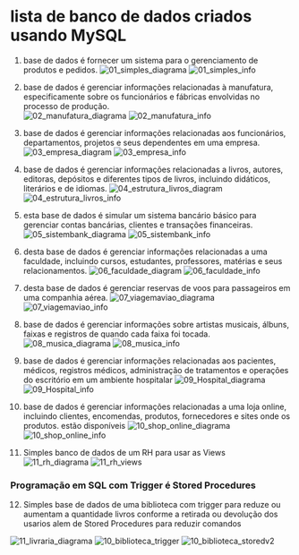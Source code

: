 # lista de banco de dados criados usando MySQL

1) base de dados é fornecer um sistema para o gerenciamento de produtos e pedidos.
![01_simples_diagrama](https://github.com/willianpireslima/exercicios-banco-de-dados-MySQL/assets/158337302/8fc3492f-6525-46dc-a528-ebc0378cb40d)
![01_simples_info](https://github.com/willianpireslima/exercicios-banco-de-dados-MySQL/assets/158337302/d7347531-55fa-466e-8a5d-e3dbbdd3d554)

2) base de dados é gerenciar informações relacionadas à manufatura, especificamente sobre os funcionários e fábricas envolvidas no processo de produção.\
![02_manufatura_diagrama](https://github.com/willianpireslima/exercicios-banco-de-dados-MySQL/assets/158337302/ef625a12-f7b4-41f9-9594-e3a012663df1)
![02_manufatura_info](https://github.com/willianpireslima/exercicios-banco-de-dados-MySQL/assets/158337302/78db33fa-e553-47eb-a67f-7886c952ce26)

3) base de dados é gerenciar informações relacionadas aos funcionários, departamentos, projetos e seus dependentes em uma empresa.
![03_empresa_diagram](https://github.com/willianpireslima/Projeto_Banco_de_Dados_MySQL/assets/158337302/8fc81935-dffc-4dd1-b654-0fe749b87d8b)
![03_empresa_info](https://github.com/willianpireslima/exercicios-banco-de-dados-MySQL/assets/158337302/594c4079-5c1d-4a93-a429-ed922d7d3d02)

4) base de dados é gerenciar informações relacionadas a livros, autores, editoras, depósitos e diferentes tipos de livros, incluindo didáticos, literários e de idiomas.
![04_estrutura_livros_diagram](https://github.com/willianpireslima/exercicios-banco-de-dados-MySQL/assets/158337302/b9ea5c8d-2b07-4671-ad90-86efbdb66a46)
![04_estrutura_livros_info](https://github.com/willianpireslima/exercicios-banco-de-dados-MySQL/assets/158337302/387c4922-0fd0-48bf-95f4-d38bcb1ee10a)

5) esta base de dados é simular um sistema bancário básico para gerenciar contas bancárias, clientes e transações financeiras.
![05_sistembank_diagrama](https://github.com/willianpireslima/exercicios-banco-de-dados-MySQL/assets/158337302/107d26a5-98d7-48b9-bdc2-d0ea28efecd8)
![05_sistembank_info](https://github.com/willianpireslima/exercicios-banco-de-dados-MySQL/assets/158337302/1809ad69-9a08-4434-841d-7667001275c5)

6) desta base de dados é gerenciar informações relacionadas a uma faculdade, incluindo cursos, estudantes, professores, matérias e seus relacionamentos.
![06_faculdade_diagram](https://github.com/willianpireslima/exercicios-banco-de-dados-MySQL/assets/158337302/5800e770-6b37-4e3b-9ef8-c1fb756b2f04)
![06_faculdade_info](https://github.com/willianpireslima/exercicios-banco-de-dados-MySQL/assets/158337302/2d71ea32-90d7-4439-a5c3-6af51aa95ad6)

7) desta base de dados é gerenciar reservas de voos para passageiros em uma companhia aérea.
![07_viagemaviao_diagrama](https://github.com/willianpireslima/exercicios-banco-de-dados-MySQL/assets/158337302/a80fa631-7306-441d-8c42-00078248940a)
![07_viagemaviao_info](https://github.com/willianpireslima/exercicios-banco-de-dados-MySQL/assets/158337302/725e10c4-82f3-458d-9902-116f3019d58e)

8) base de dados  é gerenciar informações sobre artistas musicais, álbuns, faixas e registros de quando cada faixa foi tocada.
![08_musica_diagrama](https://github.com/willianpireslima/exercicios-banco-de-dados-MySQL/assets/158337302/3197fcce-f229-4d25-bdd2-2a8e31fdc37f)
![08_musica_info](https://github.com/willianpireslima/exercicios-banco-de-dados-MySQL/assets/158337302/548f04c6-ba23-4ed9-8c87-d2511778649c)

9) base de dados é gerenciar informações relacionadas aos pacientes, médicos, registros médicos, administração de tratamentos e operações do escritório em um ambiente hospitalar
![09_Hospital_diagrama](https://github.com/willianpireslima/exercicios-banco-de-dados-MySQL/assets/158337302/a8a79958-538c-4141-95f0-3d4ed2050899)
![09_Hospital_info](https://github.com/willianpireslima/exercicios-banco-de-dados-MySQL/assets/158337302/8255d289-6c96-46e4-9e65-9c21efa482a5)

10) base de dados é gerenciar informações relacionadas a uma loja online, incluindo clientes, encomendas, produtos, fornecedores e sites onde os produtos. estão disponíveis
![10_shop_online_diagrama](https://github.com/willianpireslima/exercicios-banco-de-dados-MySQL/assets/158337302/7a0ff9ce-d0ae-4ae1-9c89-b8b5c8f3ee9b)
![10_shop_online_info](https://github.com/willianpireslima/exercicios-banco-de-dados-MySQL/assets/158337302/7da61825-5796-4570-9ab0-57cc2ad321a8)

11) Simples banco de dados de um RH para usar as Views
![11_rh_diagrama](https://github.com/willianpireslima/Projeto_Banco_de_Dados_MySQL/assets/158337302/01991695-9e7e-4c6a-8717-1f54526679aa)
![11_rh_views](https://github.com/willianpireslima/Projeto_Banco_de_Dados_MySQL/assets/158337302/5d6dcdf7-012b-4f74-9d7a-7c876eed2917)

### Programação em SQL com Trigger é Stored Procedures

12) Simples base de dados de uma biblioteca com trigger para reduze ou aumentam a quantidade livros conforme a retirada ou devolução dos usarios alem de Stored Procedures para reduzir comandos

![11_livraria_diagrama](https://github.com/willianpireslima/Projeto_Banco_de_Dados_MySQL/assets/158337302/b30179ab-2739-4cca-9261-9b3e4e3f18f0)
![10_biblioteca_trigger](https://github.com/willianpireslima/Projeto_Banco_de_Dados_MySQL/assets/158337302/b18f3e08-c5f7-446d-8a78-57c28a5115c3)
![10_biblioteca_storedv2](https://github.com/willianpireslima/Projeto_Banco_de_Dados_MySQL/assets/158337302/8994c473-7af0-41c9-9dc1-37085f181793)
